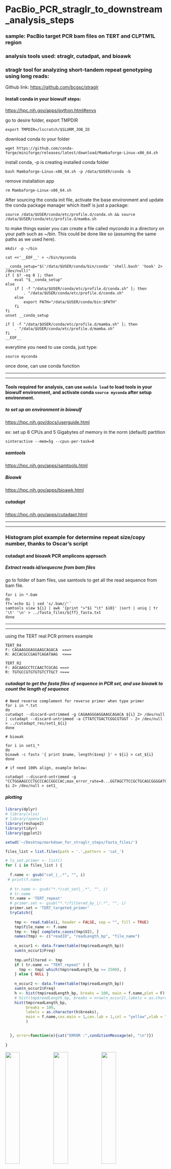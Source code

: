 PacBio_PCR_straglr_to_downstream_analysis_steps
================

### sample: PacBio target PCR bam files on TERT and CLPTM1L region

### analysis tools used: straglr, cutadpat, and bioawk

### straglr tool for analyzing short-tandem repeat genotyping using long reads:

Github link: <https://github.com/bcgsc/straglr>

#### Install conda in your biowulf steps:

<https://hpc.nih.gov/apps/python.html#envs>

go to desire folder, export TMPDIR

`export TMPDIR=/lscratch/$SLURM_JOB_ID`

download conda to your folder

`wget https://github.com/conda-forge/miniforge/releases/latest/download/Mambaforge-Linux-x86_64.sh`

install conda, -p is creating installed conda folder

`bash Mambaforge-Linux-x86_64.sh -p /data/$USER/conda -b`

remove installation app

`rm Mambaforge-Linux-x86_64.sh`

After sourcing the conda init file, activate the base environment and
update the conda package manager which itself is just a package:

`source /data/$USER/conda/etc/profile.d/conda.sh && source /data/$USER/conda/etc/profile.d/mamba.sh`

to make things easier you can create a file called *myconda* in a
directory on your path such as ~/bin. This could be done like so
(assuming the same paths as we used here).

`mkdir -p ~/bin`

    cat <<'__EOF__' > ~/bin/myconda

    __conda_setup="$('/data/$USER/conda/bin/conda' 'shell.bash' 'hook' 2> /dev/null)"
    if [ $? -eq 0 ]; then
        eval "$__conda_setup"
    else
        if [ -f "/data/$USER/conda/etc/profile.d/conda.sh" ]; then
            . "/data/$USER/conda/etc/profile.d/conda.sh"
        else
            export PATH="/data/$USER/conda/bin:$PATH"
        fi
    fi
    unset __conda_setup

    if [ -f "/data/$USER/conda/etc/profile.d/mamba.sh" ]; then
        . "/data/$USER/conda/etc/profile.d/mamba.sh"
    fi
    __EOF__

everytime you need to use conda, just type:

`source myconda`

once done, can use conda function

------------------------------------------------------------------------

------------------------------------------------------------------------

#### Tools required for analysis, can use `module load` to load tools in your biowulf environment, and activate conda `source myconda` after setup environment.

##### to set up an environment in biowulf

<https://hpc.nih.gov/docs/userguide.html>

ex: set up 8 CPUs and 5 Gigabytes of memory in the norm (default)
partition

`sinteractive --mem=5g --cpus-per-task=8`

##### samtools

<https://hpc.nih.gov/apps/samtools.html>

##### Bioawk

<https://hpc.nih.gov/apps/bioawk.html>

##### cutadapt

<https://hpc.nih.gov/apps/cutadapt.html>

------------------------------------------------------------------------

------------------------------------------------------------------------

### Histogram plot example for determine repeat size/copy number, thanks to Oscar’s script

#### cutadapt and bioawk PCR amplicons approach

##### Extract reads id/sequecne from bam files

go to folder of bam files, use samtools to get all the read sequence
from bam file.

    for i in *.bam
    do
    ff=`echo $i | sed 's/.bam//'`
    samtools view ${i} | awk '{print ">"$1 "\t" $10}' |sort | uniq | tr '\t' '\n' > ../fasta_files/${ff}_fasta.txt
    done

------------------------------------------------------------------------

------------------------------------------------------------------------

using the TERT real PCR primers example

    TERT_R4
    F: CAGAAGGGAGGAAGCAGACA  ===>
    R: ACCACGCCGAGTCAGATAAG  <===

    TERT_R2
    F: AGCAAGCCTCCAACTCGCAG ===>
    R: TGTGCCGTGTGTGTCTTGCT <===

##### cutadapt to get the fasta files of sequence in PCR set, and use bioawk to count the length of sequence

    # Need reverse complement for reverse primer when type primer 
    for i in *.txt
    do
    cutadapt --discard-untrimmed -g CAGAAGGGAGGAAGCAGACA ${i} 2> /dev/null | cutadapt --discard-untrimmed -a CTTATCTGACTCGGCGTGGT - 2> /dev/null > ../cutadapt_res/set1_${i}
    done

    # biowak 

    for i in set1_*
    do
    bioawk -c fastx '{ print $name, length($seq) }' < ${i} > cat_${i}
    done

    # if need 100% align, example below:

    cutadapt --discard-untrimmed -g "CCTGGAAGCCCTGCCCACCGGCCAC;max_error_rate=0...GGTAGCTTCCGCTGCAGCGGGGATG;max_error_rate=0" $i 2> /dev/null > set1_

##### plotting

``` r
library(dplyr)
# library(xlsx)
# library(openxlsx)
library(reshape2)
library(tidyr)
library(ggplot2)

setwd('~/Desktop/markdown_for_straglr_steps/fasta_files/')

files_list = list.files(path = '.',pattern = 'cat_')

# ls_set.primer <- list()
for ( i in files_list ) {
  
  f.name <- gsub("cat_|_.*", "", i)
 # print(f.name)
  
  # tr.name <- gsub("*.*/cat_set|_.*", "", i)
  # tr.name
  tr.name = 'TERT_repeat'
  # primer.set <- gsub("*.*/filtered_by_|/.*", "", i)
  primer.set = 'TERT_targeted_primer'
  tryCatch({
    
    tmp <- read.table(i, header = FALSE, sep = "", fill = TRUE)
    tmp$file_name <- f.name
    tmp <- tmp[ complete.cases(tmp$V2), ]
    names(tmp) <- c("readID", "readLength_bp", "file_name")
    
    n_occur1 <- data.frame(table(tmp$readLength_bp))
    sum(n_occur1$Freq)
    
    tmp.unfiltered <- tmp
    if ( tr.name == "TERT_repeat" ) {
      tmp <- tmp[ which(tmp$readLength_bp >= 2500), ]
    } else { NULL }
    
    n_occur2 <- data.frame(table(tmp$readLength_bp))
    sum(n_occur2$Freq)
    h <- hist(tmp$readLength_bp, breaks = 100, main = f.name,plot = F)
    # hist(tmp$readLength_bp, breaks = nrow(n_occur2),labels = as.character(h$breaks),main = f.name)
    hist(tmp$readLength_bp,
         breaks = 100,
         labels = as.character(h$breaks), 
         main = f.name,cex.main = 1,cex.lab = 1,col = "yellow",xlab = "copy number",# for C3
         )

    
  }, error=function(e){cat("ERROR :",conditionMessage(e), "\n")})
  
}
```

<img src="PacBio_PCR_R_files/figure-gfm/plot_hist_after_bioawk-1.png" width="30%" /><img src="PacBio_PCR_R_files/figure-gfm/plot_hist_after_bioawk-2.png" width="30%" /><img src="PacBio_PCR_R_files/figure-gfm/plot_hist_after_bioawk-3.png" width="30%" />

------------------------------------------------------------------------

#### read/id size from bam files approach

Go to folder where bam files are located and use script for extract
reads and sequences from bam files and made into .txt files

    for i in *.bam
    do
    ff=`echo $i | sed 's/.bam//'`
    samtools view ${i} | awk '{print ">"$1 "\t" $10}' |sort | uniq | tr '\t' '\n' > ../fasta_files/${ff}_fasta.txt
    done

Using Bioawk to get read length from sequnces.

    for i in *.txt ; do bioawk -c fastx '{ print $name, length($seq) }' < ${i} > ${i}_read_len.txt; done

##### plotting script

``` r
setwd('~/Desktop/markdown_for_straglr_steps/fasta_files/read_length/')
# plot histograms read sizes unfiltered

files_list <- list.files('.',pattern = '.txt')

for (i in files_list) {
  
  f.name <- gsub("_.*", "", i)
  tr.name <- gsub("^[A-Za-z0-9]+_|_.*", "", i)
  if ( tr.name == "TERTr4" ) {
    tr.name <- "T4"
  } else {
    tr.name <- "C3"
  }
 
  f <- read.table(file = i, header = FALSE, sep = "\t", stringsAsFactors = FALSE, fill = TRUE)
  names(f) <- c("read", "size")
  f$sampleID <- f.name
  n_rows.f <- nrow(f)
  
  ## for reads number
  tryCatch({
    
    f.set <- f
    
    h.plot <- hist(f.set$size,
                   breaks = 100, plot =F )
    par(mar=c(4,4,2,2))
    par(oma=c(1,1,1,1))
    hist(f.set$size,
         breaks = 100,
         labels = as.character(h.plot$breaks), 
         main = paste0(f.name, ", ", tr.name),
         cex.main = 1,
         cex.lab = 1,
         col = "red",
         xlab = "read length (pb)",
         ylim = c(0,max(h.plot$counts)+20) # for T4
         #ylim = c(0,max(h.plot$counts)+10) # for C3
    )
    
  }, error=function(e){cat("ERROR :",conditionMessage(e), "\n")})
  
}
```

<img src="PacBio_PCR_R_files/figure-gfm/histograms read sizes unfiltered-1.png" width="30%" /><img src="PacBio_PCR_R_files/figure-gfm/histograms read sizes unfiltered-2.png" width="30%" /><img src="PacBio_PCR_R_files/figure-gfm/histograms read sizes unfiltered-3.png" width="30%" />

------------------------------------------------------------------------

#### straglr tsv output approach

###### Install straglr using conda in Biowulf/own computer

`git clone https://github.com/bcgsc/straglr.git`

go to straglr folder

`cd straglr`

use conda to install straglr

`conda env create --name straglr --file=environment.yaml`

straggler problem in version 1.3.0, install 1.2.0 instead

`conda activate straglr`

`conda install straglr=1.2.0`

Check version

`straglr.py --version`

to see if it can execute, type

`./straglr.py`

------------------------------------------------------------------------

------------------------------------------------------------------------

###### How to scoring repeates using straglr

set working dict to the folder where files are located

``` r
setwd('~/Desktop/markdown_for_straglr_steps/')
```

make .bed file of repeat region and download hg38.fa from
biowulf/ucsc…etc

The bed file (tab seperate) look like this:

``` bash
cat TERT_R4_hg38.bed
```

    ## chr5 1288761 1291834 TERT_R4_GGACACCCGGGGACCGCGCCTCACTCACCCTGCACGTGACAG

Run the sample using HG01433_pacbio.sorted.bam as example: \######
bascic straglr function: straglr.py bam genome_fasta out_prefix

`straglr.py HG01433_pacbio.sorted.bam hg38.fa ./output --loci clp_R3_hg38.bed`

Can make a linux script to loop all the bam files

    for i in *.bam
    do
    ff=`echo $i | sed 's/.bam//'`
    straglr.py ${i} ~/Desktop/straglr_scoring_tool_for_long_read/toolinpus_and_HPRC_bams/hg38.fa ~/Desktop/straglr_scoring_tool_for_long_read/HPRC_pac_straglr_all_repeat_output/${ff} --loci ~/Desktop/straglr_scoring_tool_for_long_read/toolinpus_and_HPRC_bams/clp_target_hg38_3.bed \
     --max_str_len 100 #optional
    echo "done ${ff}"
    done

The output will generate .tsv and .bed file, tsv has detailed
information

    ##   X.chrom   start     end                         repeat_unit          genotype
    ## 1    chr5 1332959 1333821 GGGACTACTGTATACACACCGGATGAGGATAAGGG 190.2(17);93.3(3)
    ## 2    chr5 1332959 1333821 GGGACTACTGTATACACACCGGATGAGGATAAGGG 190.2(17);93.3(3)
    ## 3    chr5 1332959 1333821 GGGACTACTGTATACACACCGGATGAGGATAAGGG 190.2(17);93.3(3)
    ## 4    chr5 1332959 1333821 GGGACTACTGTATACACACCGGATGAGGATAAGGG 190.2(17);93.3(3)
    ## 5    chr5 1332959 1333821 GGGACTACTGTATACACACCGGATGAGGATAAGGG 190.2(17);93.3(3)
    ## 6    chr5 1332959 1333821 GGGACTACTGTATACACACCGGATGAGGATAAGGG 190.2(17);93.3(3)
    ##                  read copy_number size read_start allele
    ## 1 SRR18189642.2507077       211.3 7395      14903  190.2
    ## 2 SRR18189642.4101788       210.2 7356       9902  190.2
    ## 3 SRR18189642.4359315       210.2 7357       4257  190.2
    ## 4 SRR18189642.1029907       210.1 7353       9466  190.2
    ## 5 SRR18189642.4719843       210.0 7351       8268  190.2
    ## 6  SRR18189642.994697       209.8 7343       3973  190.2

###### plotting

``` r
# loop through the tsv files
setwd('~/Desktop/markdown_for_straglr_steps/straglr_result_TERT_HG/')
files_list <- list.files('.',pattern = ".tsv")
# ls_out.straglr.all <- list()


for (i in files_list) {
  f.name <- gsub("_.*", "", i)
  tr.name <- gsub("^[A-Za-z0-9]+_|_.*", "", i)
  if ( tr.name == "TERTr4" ) {
    tr.name <- "T4"
  } else {
    tr.name <- "C3"
  }
  f <- read.table(file = i, header = FALSE, sep = "\t", stringsAsFactors = FALSE)
  # this colname is for straglr version 1.2, the v1.3.0 will have 13 column with "strand" between "size" and "read_start"
  names(f) <- c("chrom", "start", "end", "repeat_unit", "genotype",
                "read", "copy_number", "size", "read_start", "allele")
  f[ f == "-" ] <- NA
  f$sampleID <- f.name
  n_rows.f <- nrow(f)
  # ls_out.straglr.all[[tr.name]][[f.name]] <- f
  
  # basic stats 1
  getmode <- function(v) {
    uniqv <- unique(v)
    uniqv[which.max(tabulate(match(v, uniqv)))]
  }
  n_mean <- mean(f$copy_number)
  n_mode <- getmode(f$copy_number)
  n_occur1 <- data.frame(table(f$copy_number))
  names(n_occur1) <- c("allele", "nReads")
    
  h.plot <- hist(f$copy_number,breaks = 100, plot = F )
  # making plot into single figure output
  par(mar=c(4,4,2,2))  
  par(oma=c(1,1,1,1))
    
  hist(f$copy_number,
         # breaks = length(unique(f.set$copy_number)),
         breaks = 100,
         labels = as.character(h.plot$breaks), 
         main = paste0(f.name, ", ", tr.name),
         cex.main = 1,
         cex.lab = 1,
         col = "green",
         xlab = "copy number",
         # ylim = c(0,max(h.plot$counts)+10) # for T4
         ylim = c(0,max(h.plot$counts)+2) # for C3
         )

   
   ####
}
```

<img src="PacBio_PCR_R_files/figure-gfm/loop the files-1.png" width="30%" /><img src="PacBio_PCR_R_files/figure-gfm/loop the files-2.png" width="30%" /><img src="PacBio_PCR_R_files/figure-gfm/loop the files-3.png" width="30%" /><img src="PacBio_PCR_R_files/figure-gfm/loop the files-4.png" width="30%" /><img src="PacBio_PCR_R_files/figure-gfm/loop the files-5.png" width="30%" /><img src="PacBio_PCR_R_files/figure-gfm/loop the files-6.png" width="30%" /><img src="PacBio_PCR_R_files/figure-gfm/loop the files-7.png" width="30%" /><img src="PacBio_PCR_R_files/figure-gfm/loop the files-8.png" width="30%" /><img src="PacBio_PCR_R_files/figure-gfm/loop the files-9.png" width="30%" /><img src="PacBio_PCR_R_files/figure-gfm/loop the files-10.png" width="30%" /><img src="PacBio_PCR_R_files/figure-gfm/loop the files-11.png" width="30%" /><img src="PacBio_PCR_R_files/figure-gfm/loop the files-12.png" width="30%" />
